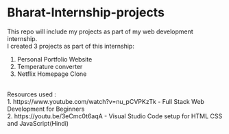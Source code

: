 # Bharat-Internship-projects
This repo will include my projects as part of my web development internship.
<br>
I created 3 projects as part of this internship:
1. Personal Portfolio Website
2. Temperature converter
3. Netflix Homepage Clone
<br>
Resources used :
<br>
1. https://www.youtube.com/watch?v=nu_pCVPKzTk - Full Stack Web Development for Beginners <br>
2. https://youtu.be/3eCmc0t6aqA - Visual Studio Code setup for HTML CSS and JavaScript(Hindi)
